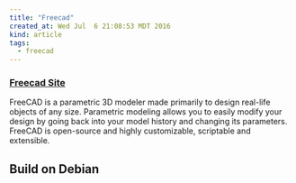 ```yaml
---
title: "Freecad"
created_at: Wed Jul  6 21:08:53 MDT 2016
kind: article
tags:
  - freecad
---
```


### <a href="http://freecadweb.org/" target="_blank">Freecad Site</a>

FreeCAD is a parametric 3D modeler made primarily to design real-life
objects of any size. Parametric modeling allows you to easily modify
your design by going back into your model history and changing its
parameters. FreeCAD is open-source and highly customizable, scriptable
and extensible.

## Build on Debian

<!--
html boilerplate
<a href="" target="_blank"></a>
<a name=""></a>
<img src="" width="400px">
<ul>
  <li></li>
</ul>
<pre>
</pre>
<pre><code>
</code></pre>
-->

